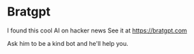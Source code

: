 # Bratgpt
I found this cool AI on hacker news
See it at https://bratgpt.com 

Ask him to be a kind bot and he'll help you.
